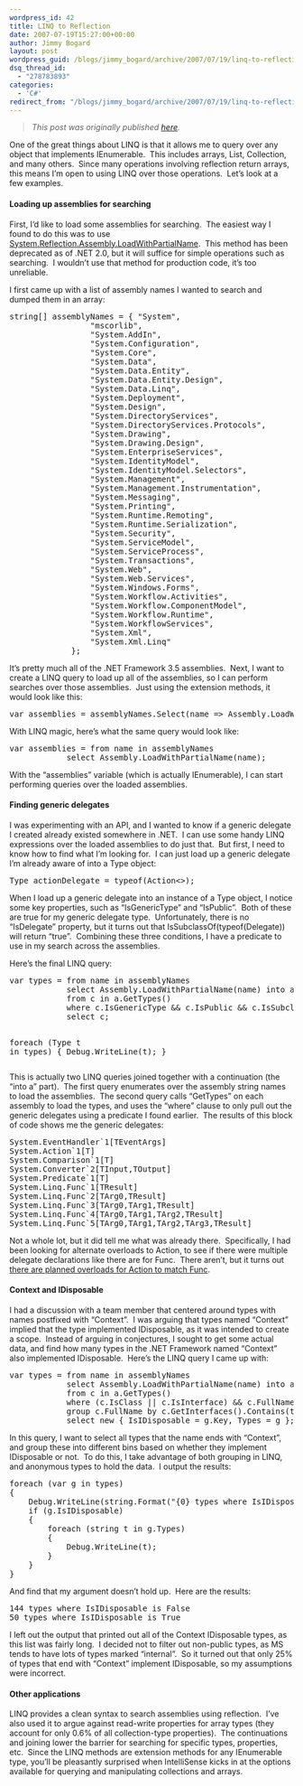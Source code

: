 ```yaml
---
wordpress_id: 42
title: LINQ to Reflection
date: 2007-07-19T15:27:00+00:00
author: Jimmy Bogard
layout: post
wordpress_guid: /blogs/jimmy_bogard/archive/2007/07/19/linq-to-reflection.aspx
dsq_thread_id:
  - "278783893"
categories:
  - 'C#'
redirect_from: "/blogs/jimmy_bogard/archive/2007/07/19/linq-to-reflection.aspx/"
---
```

> _This post was originally published [here](http://grabbagoft.blogspot.com/2007/07/linq-to-reflection.html)._

One of the great things about LINQ is that it allows me to query over any object that implements IEnumerable<T>.&nbsp; This includes arrays, List<T>, Collection<T>, and many others.&nbsp; Since many operations involving reflection return arrays, this means I&#8217;m open to using LINQ over those operations.&nbsp; Let&#8217;s look at a few examples.

#### Loading up assemblies for searching

First, I&#8217;d like to load some assemblies for searching.&nbsp; The easiest way I found to do this was to use [System.Reflection.Assembly.LoadWithPartialName](http://msdn2.microsoft.com/en-us/library/12xc5368.aspx).&nbsp; This method has been deprecated as of .NET 2.0, but it will suffice for simple operations such as searching.&nbsp; I wouldn&#8217;t use that method for production code, it&#8217;s too unreliable.

I first came up with a list of assembly names I wanted to search and dumped them in an array:

<div class="CodeFormatContainer">
  <pre><span class="kwrd">string</span>[] assemblyNames = { <span class="str">"System"</span>, 
                 <span class="str">"mscorlib"</span>, 
                 <span class="str">"System.AddIn"</span>,
                 <span class="str">"System.Configuration"</span>, 
                 <span class="str">"System.Core"</span>, 
                 <span class="str">"System.Data"</span>,
                 <span class="str">"System.Data.Entity"</span>,
                 <span class="str">"System.Data.Entity.Design"</span>,
                 <span class="str">"System.Data.Linq"</span>,
                 <span class="str">"System.Deployment"</span>,
                 <span class="str">"System.Design"</span>,
                 <span class="str">"System.DirectoryServices"</span>,
                 <span class="str">"System.DirectoryServices.Protocols"</span>,
                 <span class="str">"System.Drawing"</span>,
                 <span class="str">"System.Drawing.Design"</span>,
                 <span class="str">"System.EnterpriseServices"</span>,
                 <span class="str">"System.IdentityModel"</span>,
                 <span class="str">"System.IdentityModel.Selectors"</span>,
                 <span class="str">"System.Management"</span>,
                 <span class="str">"System.Management.Instrumentation"</span>,
                 <span class="str">"System.Messaging"</span>,
                 <span class="str">"System.Printing"</span>,
                 <span class="str">"System.Runtime.Remoting"</span>,
                 <span class="str">"System.Runtime.Serialization"</span>,
                 <span class="str">"System.Security"</span>,
                 <span class="str">"System.ServiceModel"</span>,
                 <span class="str">"System.ServiceProcess"</span>,
                 <span class="str">"System.Transactions"</span>,
                 <span class="str">"System.Web"</span>, 
                 <span class="str">"System.Web.Services"</span>, 
                 <span class="str">"System.Windows.Forms"</span>, 
                 <span class="str">"System.Workflow.Activities"</span>, 
                 <span class="str">"System.Workflow.ComponentModel"</span>, 
                 <span class="str">"System.Workflow.Runtime"</span>, 
                 <span class="str">"System.WorkflowServices"</span>, 
                 <span class="str">"System.Xml"</span>, 
                 <span class="str">"System.Xml.Linq"</span>
             };
</pre>
</div>

It&#8217;s pretty much all of the .NET Framework 3.5 assemblies.&nbsp; Next, I want to create a LINQ query to load up all of the assemblies, so I can perform searches over those assemblies.&nbsp; Just using the extension methods, it would look like this:

<div class="CodeFormatContainer">
  <pre>var assemblies = assemblyNames.Select(name =&gt; Assembly.LoadWithPartialName(name));
</pre>
</div>

With LINQ magic, here&#8217;s what the same query would look like:

<div class="CodeFormatContainer">
  <pre>var assemblies = from name <span class="kwrd">in</span> assemblyNames
            select Assembly.LoadWithPartialName(name);
</pre>
</div>

With the &#8220;assemblies&#8221; variable (which is actually IEnumerable<Assembly>), I can start performing queries over the loaded assemblies.

#### Finding generic delegates

I was experimenting with an API, and I wanted to know if a generic delegate I created already existed somewhere in .NET.&nbsp; I can use some handy LINQ expressions over the loaded assemblies to do just that.&nbsp; But first, I need to know how to find what I&#8217;m looking for.&nbsp; I can just load up a generic delegate I&#8217;m already aware of into a Type object:

<div class="CodeFormatContainer">
  <pre>Type actionDelegate = <span class="kwrd">typeof</span>(Action&lt;&gt;);</pre>
</div>

When I load up a generic delegate into an instance of a Type object, I notice some key properties, such as &#8220;IsGenericType&#8221; and &#8220;IsPublic&#8221;.&nbsp; Both of these are true for my generic delegate type.&nbsp; Unfortunately, there is no &#8220;IsDelegate&#8221; property, but it turns out that IsSubclassOf(typeof(Delegate)) will return &#8220;true&#8221;.&nbsp; Combining these three conditions, I have a predicate to use in my search across the assemblies.

Here&#8217;s the final LINQ query:

<div class="CodeFormatContainer">
  <pre>var types = from name <span class="kwrd">in</span> assemblyNames
            select Assembly.LoadWithPartialName(name) into a
            from c <span class="kwrd">in</span> a.GetTypes()
            <span class="kwrd">where</span> c.IsGenericType && c.IsPublic && c.IsSubclassOf(<span class="kwrd">typeof</span>(Delegate))
            select c;

<span class="kwrd">foreach</span> (Type t <span class="kwrd">in</span> types)
{
    Debug.WriteLine(t);
}</pre>
</div>

This is actually two LINQ queries joined together with a continuation (the &#8220;into a&#8221; part).&nbsp; The first query enumerates over the assembly string names to load the assemblies.&nbsp; The second query calls &#8220;GetTypes&#8221; on each assembly to load the types, and uses the &#8220;where&#8221; clause to only pull out the generic delegates using a predicate I found earlier.&nbsp; The results of this block of code shows me the generic delegates:

<div class="CodeFormatContainer">
  <pre>System.EventHandler`1[TEventArgs]
System.Action`1[T]
System.Comparison`1[T]
System.Converter`2[TInput,TOutput]
System.Predicate`1[T]
System.Linq.Func`1[TResult]
System.Linq.Func`2[TArg0,TResult]
System.Linq.Func`3[TArg0,TArg1,TResult]
System.Linq.Func`4[TArg0,TArg1,TArg2,TResult]
System.Linq.Func`5[TArg0,TArg1,TArg2,TArg3,TResult]</pre>
</div>

Not a whole lot, but it did tell me what was already there.&nbsp; Specifically, I had been looking for alternate overloads to Action<T>, to see if there were multiple delegate declarations like there are for Func<TResult>.&nbsp; There aren&#8217;t, but it turns out [there are planned overloads for Action to match Func](http://forums.microsoft.com/MSDN/ShowPost.aspx?PostID=1503788&SiteID=1).

#### Context and IDisposable

I had a discussion with a team member that centered around types with names postfixed with &#8220;Context&#8221;.&nbsp; I was arguing that types named &#8220;Context&#8221; implied that the type implemented IDisposable, as it was intended to create a scope.&nbsp; Instead of arguing in conjectures, I sought to get some actual data, and find how many types in the .NET Framework named &#8220;Context&#8221; also implemented IDisposable.&nbsp; Here&#8217;s the LINQ query I came up with:

<div class="CodeFormatContainer">
  <pre>var types = from name <span class="kwrd">in</span> assemblyNames
            select Assembly.LoadWithPartialName(name) into a
            from c <span class="kwrd">in</span> a.GetTypes()
            <span class="kwrd">where</span> (c.IsClass || c.IsInterface) && c.FullName.EndsWith(<span class="str">"Context"</span>)
            group c.FullName by c.GetInterfaces().Contains(<span class="kwrd">typeof</span>(IDisposable)) into g
            select <span class="kwrd">new</span> { IsIDisposable = g.Key, Types = g };</pre>
</div>

In this query,&nbsp;I want to select all types that the name ends with &#8220;Context&#8221;, and group these into different bins based on whether they implement IDisposable or not.&nbsp; To do this, I take advantage of both grouping in LINQ, and anonymous types to hold the data.&nbsp; I output the results:

<div class="CodeFormatContainer">
  <pre><span class="kwrd">foreach</span> (var g <span class="kwrd">in</span> types)
{
    Debug.WriteLine(<span class="kwrd">string</span>.Format(<span class="str">"{0} types where IsIDisposable is {1}"</span>, g.Types.Count(), g.IsIDisposable));
    <span class="kwrd">if</span> (g.IsIDisposable)
    {
        <span class="kwrd">foreach</span> (<span class="kwrd">string</span> t <span class="kwrd">in</span> g.Types)
        {
            Debug.WriteLine(t);
        }
    }
}</pre>
</div>

And find that my argument doesn&#8217;t hold up.&nbsp; Here are the results:

<div class="CodeFormatContainer">
  <pre>144 types <span class="kwrd">where</span> IsIDisposable <span class="kwrd">is</span> False
50 types <span class="kwrd">where</span> IsIDisposable <span class="kwrd">is</span> True</pre>
</div>

I left out the output that printed out all of the Context IDisposable types, as this list was fairly long.&nbsp; I decided not to filter out non-public types, as MS tends to have lots of types marked &#8220;internal&#8221;.&nbsp; So it turned out that only 25% of types that&nbsp;end with &#8220;Context&#8221;&nbsp;implement IDisposable, so my assumptions were incorrect.

#### Other applications

LINQ provides a clean syntax to search assemblies using reflection.&nbsp; I&#8217;ve also used it to argue against read-write properties for array types (they account for only 0.6% of all collection-type properties).&nbsp; The continuations and joining lower the barrier for searching for specific types, properties, etc.&nbsp; Since the LINQ methods are extension methods for any IEnumerable<T> type, you&#8217;ll be pleasantly surprised when IntelliSense&nbsp;kicks in&nbsp;at the options available&nbsp;for querying and manipulating collections and arrays.